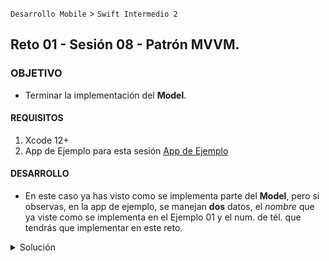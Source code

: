 `Desarrollo Mobile` > `Swift Intermedio 2`

## Reto 01 - Sesión 08 - Patrón MVVM.

### OBJETIVO 

- Terminar la implementación del **Model**. 

#### REQUISITOS 

1. Xcode 12+
2. App de Ejemplo para esta sesión [App de Ejemplo](MVVM-iOS-App-start)

#### DESARROLLO

- En este caso ya has visto como se implementa parte del **Model**, pero si observas, en la app de ejemplo, se manejan **dos** datos, el _nombre_ que ya viste como se implementa en el Ejemplo 01 y el num. de tél. que tendrás que implementar en este reto.

<details>
	<summary>Solución</summary>
	<p> Agregar un nuevo elemento al **Model**.</p>

```
	var phoneContactNumber: String?
```

<p> Integra la nueva variable a los métodos **init**. </p>

```
  init(phoneContactNumber: String, phoneContactName: String) {
        self.phoneContactNumber = phoneContactNumber
        self.phoneContactName = phoneContactName
  }


  init(dictionary: NSDictionary) {
        self.phoneContactNumber = dictionary["phoneContactNumber"] as? String
        self.phoneContactName = dictionary["phoneContactName"] as? String
  }
```
* Con esto tienes terminado tu **Model**.

* Así se deberá de ver la implementación final del **Model**

* ![](0.png)
</details> 